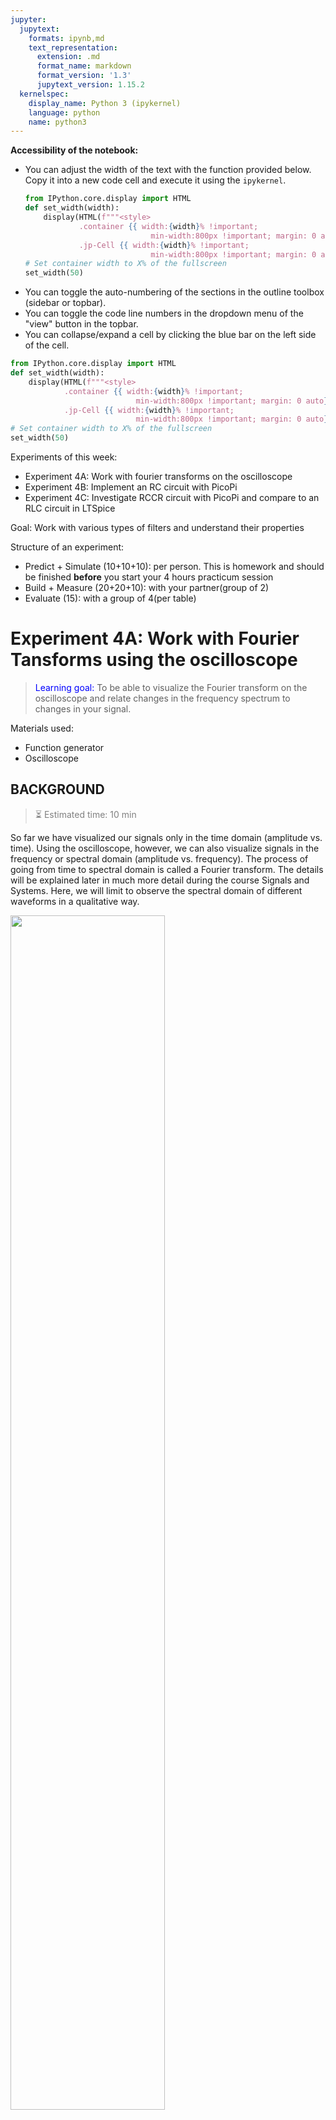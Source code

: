 ```yaml
---
jupyter:
  jupytext:
    formats: ipynb,md
    text_representation:
      extension: .md
      format_name: markdown
      format_version: '1.3'
      jupytext_version: 1.15.2
  kernelspec:
    display_name: Python 3 (ipykernel)
    language: python
    name: python3
---
```


<div class="alert alert-block alert-info">

**Accessibility of the notebook:**
- You can adjust the width of the text with the function provided below. Copy it into a new code cell and execute it using the `ipykernel`.
    ```python
    from IPython.core.display import HTML
    def set_width(width):
        display(HTML(f"""<style>  
                .container {{ width:{width}% !important; 
                                min-width:800px !important; margin: 0 auto}} 
                .jp-Cell {{ width:{width}% !important; 
                                min-width:800px !important; margin: 0 auto}} </style>"""))
    # Set container width to X% of the fullscreen 
    set_width(50)
    ```
- You can toggle the auto-numbering of the sections in the outline toolbox (sidebar or topbar).
- You can toggle the code line numbers in the dropdown menu of the "view" button in the topbar. 
- You can collapse/expand a cell by clicking the blue bar on the left side of the cell.

</div>

```python
from IPython.core.display import HTML
def set_width(width):
    display(HTML(f"""<style>  
            .container {{ width:{width}% !important; 
                            min-width:800px !important; margin: 0 auto}} 
            .jp-Cell {{ width:{width}% !important; 
                            min-width:800px !important; margin: 0 auto}} </style>"""))
# Set container width to X% of the fullscreen 
set_width(50)
```

<!-- #region -->
Experiments of this week:
- Experiment 4A: Work with fourier transforms on the oscilloscope
- Experiment 4B: Implement an RC circuit with PicoPi
- Experiment 4C: Investigate RCCR circuit with PicoPi and compare to an RLC circuit in LTSpice 


Goal: Work with various types of filters and understand their properties 

Structure of an experiment:
- Predict + Simulate (10+10+10): per person. This is homework and should be finished **before** you start your 4 hours practicum session
- Build + Measure (20+20+10): with your partner(group of 2)
- Evaluate (15): with a group of 4(per table)


<!-- #endregion -->

# Experiment 4A: Work with Fourier Tansforms using the oscilloscope
><font color='blue'>Learning goal:</font> To be able to visualize the Fourier transform on the oscilloscope and relate changes in the frequency spectrum to changes in your signal.

Materials used:
* Function generator 
* Oscilloscope

## BACKGROUND
> <font color='grey'>⏳ Estimated time: 10 min</font>

So far we have visualized our signals only in the time domain (amplitude vs. time). Using the oscilloscope, however, we can also visualize signals in the frequency or spectral domain (amplitude vs. frequency). The process of going from time to spectral domain is called a Fourier transform. The details will be explained later in much more detail during the course Signals and Systems. Here, we will limit to observe the spectral domain of different waveforms in a qualitative way. 

<img src="https://gitlab.tudelft.nl/mwdocter/nb2214-images/-/raw/main/ELC/4A_Sineft.png" width=70%></img>

A sinusoid is characterized by a single (or so-called fundamental) frequency, and can be seen as the sum of two exponentials: sin⁡(ωt)=(exp⁡(iωt)-exp⁡(-iωt))/2i . It’s spectrum will show two peaks at ±ω.
Any signal can be written as sum of sines (or exponentials). You could imagine that if you add higher harmonics (multiples of the initial freuqencies), you can alter the shape of the signal from sine for example into square
(https://en.wikipedia.org/wiki/Square_wave):
<img src="https://gitlab.tudelft.nl/mwdocter/nb2214-images/-/raw/main/ELC/Fourier_series_for_square_wave.gif" width=30%></img>

A block wave contains by definition only odd harmonics ($f_0, 3f_0, 5f_0$, ....). A triangular wave also contains higher harmonics, but with a lower amplitudes than the block wave. You could therefore change the shape of a signal, by altering the amplitude of the higher harmonics. 




Watch the following video to familiarize yourself with the subject, run the code to access the video:

```python
## Fourier Transform -precap

from IPython.lib.display import YouTubeVideo
YouTubeVideo('1X9d8mmABXk', width = 600, height = 450)

```

## ANTICIPATE
> <font color='grey'>⏳ Estimated time: 15 min</font>

In the practical session you will work with a sine wave and a block wave. 
* Draw the fourier transforms of a sine and block (square) wave in a graph
* Explain which circuit you can use to change this block wave into a triangular wave without altering the settings of the function generator?

> **<font color='blue'>__Hint:__</font>**
The triangular wave and the block wave contain similar higher frequencies. The amplitudes of the triangular higher frequencies are less than the block wave ones. You should have calculated a cut-off frequency blocking the higher harmonics using the capacitors and resistors you have available on your testboards.


```python
from ipywidgets import FileUpload
from IPython.display import Image
import os
upload=FileUpload()
upload

```

```python
file_name="4A_1_drawings.jpg"
if upload.value!={}:
    with open(file_name,"wb") as f:
        try: f.write(upload.data[-1]) # python 3.7 Kernel code, not working on Vocareum
        except: f.write(upload.value[-1]["content"])  # python 3.8 Kernel code, not working on Vocareum

Image(filename=file_name, width="50%")

```

```python
### TO DO ="which circuit can you use to change a block wave into a triangular wave?"

```

## SIMULATE
> <font color='grey'>⏳ Estimated time: 10 min</font>

Simulate the circuit to make a block wave into a triangular wave. You can pick your own input frequency and components values. Upload the screenshot of your circuit and the graph
* Which components do you use?
* Explain whether the amplitude of Vout and Vin are equal?

```python
from ipywidgets import FileUpload
from IPython.display import Image
import os
upload=FileUpload()
upload
```

```python
file_name="4A_2_triangle_sim.jpg"
if upload.value!={}:
    with open(file_name,"wb") as f:
        try: f.write(upload.data[-1]) # python 3.7 Kernel code, not working on Vocareum
        except: f.write(upload.value[-1]["content"])  # python 3.8 Kernel code, not working on Vocareum

Image(filename=file_name, width="50%")

```

```python
### TO DO ="describe the outcome of your simulation, which components and which Vout&Vin?"

```

## IMPLEMENT & INVESTIGATE 1: Visualize the fast Fourier transform (FFT) of a sine on the scope
> <font color='grey'>⏳ Estimated time: 20 min</font>

The Fourier transform states that a signal or waveform can be represented as a sum of sine waves. 
To observe this on the oscilloscope:
* Acquire a sine wave of 50Hz and 2Vpp. 
* Visualize this signal in the frequency spectrum by using the FFT function of the Math key. 
* Select Display/Split for better visualization.
* Select Scale ->Vrms
* Make sure you see the full fourier transform - on the second page of the menu you can adjust the resolution

Remember that the spectrum of the sine wave shows two peaks at ±ω. On the scope however you only see the positive spectral axis, so only one peak is shown. 




Vary the frequency of the sinusoidal wave. What happens to the peak in the frequency spectrum? 

Now change the amplitude of the signal. Observe the changes. You can use the cursor controls to move along the x and y axes. In the menu CURSORS select mode MANUAL, SOURCE FFT, and TYPE voltage or time to switch between horizontal and vertical cursors. 


> **<font color='blue'>__Hint:__</font>**
The result of a Fourier transform is a graph with frequency on the x-axis, while the amplitude is represented by the y-axis. The changes you have observed should match this description.

```python
### TO DO="your answer: for higher frequency the peak ..... for lower amplitude the peak ......."

```

<!-- #region -->
## IMPLEMENT & INVESTIGATE 2: FFT of a block wave
> <font color='grey'>⏳ Estimated time: 10 min</font>


Generate the following block or square wave (scales are 1V/div and 200 us/div)- match it exactly using those settings. You might want to switch off Math to see the signal on the fullscreen.
<img src="https://gitlab.tudelft.nl/mwdocter/nb2214-images/-/raw/main/ELC/ELC7%20block%20wave.jpg" width=30%></img>

* Set up the oscilloscope to perform a FFT on the waveform (show both FFT and the waveform in the same screen). <br> You  find this function under math.

* Spread out the FFT horizontally until you can distinguish the fundamental frequency and harmonics.
    * What is the fundamental frequency of this signal? 
    * What are the frequencies of the following peaks? 
    * What is the amplitude of these peaks compared to the amplitude in the fundamental frequency?



<!-- #endregion -->

```python
## your answers:

# upload scope picture with Vin=square
# upload a schematic of the circuit

### TO DO=" fundamental frequency, frequencies of first 3 peaks, plus trend amplitudes"

```

Upload an image of the scope.

```python
from ipywidgets import FileUpload
from IPython.display import Image
import os
upload=FileUpload()
upload

```

```python

file_name="4A_3_scope_screen.jpg"
if upload.value!={}:
    with open(file_name,"wb") as f:
        try: f.write(upload.data[-1]) # python 3.7 Kernel code, not working on Vocareum
        except: f.write(upload.value[-1]["content"])  # python 3.8 Kernel code, not working on Vocareum

Image(filename=file_name, width="50%")

```

## IMPLEMENT & INVESTIGATE 3: turn a block wave into a triangular wave
> <font color='grey'>⏳ Estimated time: 20 min</font>

You have previously anticipated(in ANTICIPATE) a circuit that is able to change this blockwave into a triangular wave. Build the circuit with testboard 1 components and measure+record the outcome.

**Remember**, you are **not** supposed to **change the settings**, except the output load on the function generator.
> **<font color='blue'>__Hint:__</font>**
Use the variable resistor (knob) to get the resistance you need!


Upload an photo of the circuit and the scope with Vout=triangle 

```python
from ipywidgets import FileUpload
from IPython.display import Image
import os

upload=FileUpload()
upload
```

```python

file_name="4A_4_circuit.jpg"
if upload.value!={}:
    with open(file_name,"wb") as f:
        try: f.write(upload.data[-1]) # python 3.7 Kernel code, not working on Vocareum
        except: f.write(upload.value[-1]["content"])  # python 3.8 Kernel code, not working on Vocareum

Image(filename=file_name, width="50%")

```

```python
upload
```

```python

file_name="4A_5_scope_triangle.jpg"
if upload.value!={}:
    with open(file_name,"wb") as f:
        try: f.write(upload.data[-1]) # python 3.7 Kernel code, not working on Vocareum
        except: f.write(upload.value[-1]["content"])  # python 3.8 Kernel code, not working on Vocareum

Image(filename=file_name, width="50%")

```

```python
### TO DO="describe which parts you used to make a triangular wave out of a block wave"

```

## COMPARE & CONCLUDE:
> <font color='grey'>⏳ Estimated time: 15 min</font>

* Wait until all (4) group members finish their observation
* Compare your results with your other group members. 
* If your results agree, and are in line with all predictions, then talk to a TA and get checked off
* Otherwise, so if your results do not agree, or your results are not in line with your predictions, then first discuss amongst your group before getting a TA. 

**to be checked off by a TA:** 
1. How does the position and height of a FFT of as sine changes with varying frequency?
2. How did you succesfully filtered the block wave into a triangular wave? 
3. exit card: 1. Write a brief abstract on what you learned (conclusion, useful graph), 2. Which troubleshooting skills do you want to remember for next sessions, 3. Which code do you copy for use in next sessions,
4. How do think this notebook could be improved

```python
#4A Fourier transform

### TO DO ="1. How does the position and height of a FFT of as sine changes with varying frequency?"

### TO DO ="2. How did you succesfully filtered the block wave into a triangular wave? "

### TO DO="3a. abstract"

### TO DO="3b. troubleshooting"

### TO DO="3c. code"

### TO DO="4. what changes would you suggest?"

```


If you got stuck during the measurement, at the end of the lab assignment we offer you a movie clip with our recorded efforts in the lab. If you were successfull with measuring, then skip this movie clip

```python
## recording

from IPython.lib.display import YouTubeVideo
YouTubeVideo('rG1sAAUFC0g', width = 600, height = 450)

```

```python

```
